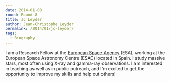 ```yaml
---
date: 2014-01-08
round: Round 8
title: JC Leyder
author: Jean-Christophe Leyder
permalink: /2014/01/jc-leyder/
tags:
  - Biography
---
```

I am a Research Fellow at the [European Space Agency][1] (ESA), working at the European Space Astronomy Centre (ESAC) located in Spain. I study massive stars, most often using X-ray and gamma-ray observations. I am interested in teaching as well as in public outreach, and I&#8217;m excited to get the opportunity to improve my skills and help out others!

 [1]: http://www.esa.int
